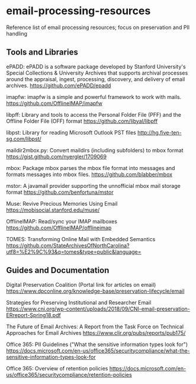 # email-processing-resources
Reference list of email processing resources; focus on preservation and PII handling

## Tools and Libraries

ePADD: ePADD is a software package developed by Stanford University's Special Collections & University Archives that supports archival processes around the appraisal, ingest, processing, discovery, and delivery of email archives.
https://github.com/ePADD/epadd

imapfw: imapfw is a simple and powerful framework to work with mails.
https://github.com/OfflineIMAP/imapfw

libpff: Library and tools to access the Personal Folder File (PFF) and the Offline Folder File (OFF) format
https://github.com/libyal/libpff

libpst: Library for reading Microsoft Outlook PST files
http://hg.five-ten-sg.com/libpst/

maildir2mbox.py: Convert maildirs (including subfolders) to mbox format
https://gist.github.com/nyergler/1709069

mbox: Package mbox parses the mbox file format into messages and formats messages into mbox files.
https://github.com/blabber/mbox

mstor: A javamail provider supporting the unnofficial mbox mail storage format
https://github.com/benfortuna/mstor

Muse: Revive Precious Memories Using Email
https://mobisocial.stanford.edu/muse/

OfflineIMAP: Read/sync your IMAP mailboxes
https://github.com/OfflineIMAP/offlineimap

TOMES: Transforming Online Mail with Embedded Semantics
https://github.com/StateArchivesOfNorthCarolina?utf8=%E2%9C%93&q=tomes&type=public&language=

## Guides and Documentation

Digital Preservation Coalition (Portal link for articles on email)
https://www.dpconline.org/knowledge-base/preservation-lifecycle/email

Strategies for Preserving Institutional and Researcher Email
https://www.cni.org/wp-content/uploads/2018/09/CNI-email-preservation-ERreport-Spring18.pdf

The Future of Email Archives: A Report from the Task Force on Technical Approaches for Email Archives
https://www.clir.org/pubs/reports/pub175/

Office 365: PII Guidelines ("What the sensitive information types look for")
https://docs.microsoft.com/en-us/office365/securitycompliance/what-the-sensitive-information-types-look-for

Office 365: Overview of retention policies
https://docs.microsoft.com/en-us/office365/securitycompliance/retention-policies


